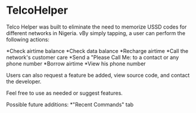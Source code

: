 # TelcoHelper

Telco Helper was built to eliminate the need to memorize USSD codes for different networks in Nigeria. vBy simply tapping, a user can perform the following actions:

*Check airtime balance
*Check data balance
*Recharge airtime
*Call the network's customer care
*Send a "Please Call Me: to a contact or any phone number
*Borrow airtime
*View his phone number

Users can also request a feature be added, view source code, and contact the developer.

Feel free to use as needed or suggest features.

Possible future additions:
*"Recent Commands" tab
